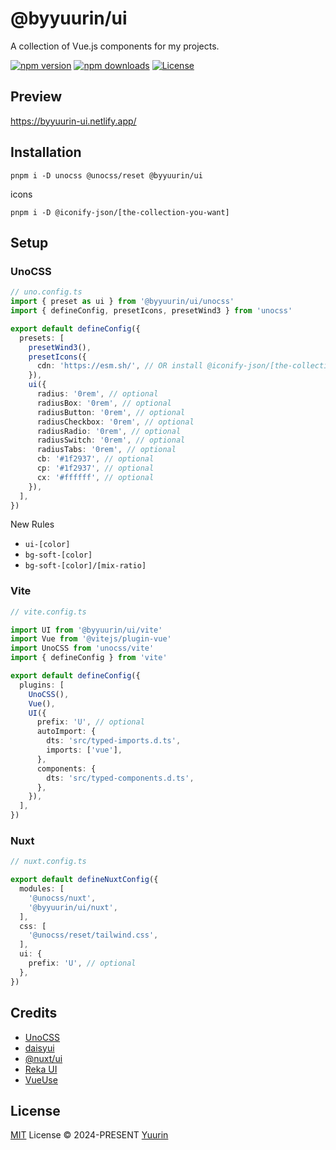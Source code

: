 # @byyuurin/ui

A collection of Vue.js components for my projects.

[![npm version][npm-version-src]][npm-version-href]
[![npm downloads][npm-downloads-src]][npm-downloads-href]
[![License][license-src]][license-href]

## Preview

https://byyuurin-ui.netlify.app/

## Installation

```ssh
pnpm i -D unocss @unocss/reset @byyuurin/ui
```

icons

```ssh
pnpm i -D @iconify-json/[the-collection-you-want]
```

## Setup

### UnoCSS

```ts
// uno.config.ts
import { preset as ui } from '@byyuurin/ui/unocss'
import { defineConfig, presetIcons, presetWind3 } from 'unocss'

export default defineConfig({
  presets: [
    presetWind3(),
    presetIcons({
      cdn: 'https://esm.sh/', // OR install @iconify-json/[the-collection-you-want]
    }),
    ui({
      radius: '0rem', // optional
      radiusBox: '0rem', // optional
      radiusButton: '0rem', // optional
      radiusCheckbox: '0rem', // optional
      radiusRadio: '0rem', // optional
      radiusSwitch: '0rem', // optional
      radiusTabs: '0rem', // optional
      cb: '#1f2937', // optional
      cp: '#1f2937', // optional
      cx: '#ffffff', // optional
    }),
  ],
})
```

New Rules

- `ui-[color]`
- `bg-soft-[color]`
- `bg-soft-[color]/[mix-ratio]`

### Vite

```ts
// vite.config.ts

import UI from '@byyuurin/ui/vite'
import Vue from '@vitejs/plugin-vue'
import UnoCSS from 'unocss/vite'
import { defineConfig } from 'vite'

export default defineConfig({
  plugins: [
    UnoCSS(),
    Vue(),
    UI({
      prefix: 'U', // optional
      autoImport: {
        dts: 'src/typed-imports.d.ts',
        imports: ['vue'],
      },
      components: {
        dts: 'src/typed-components.d.ts',
      },
    }),
  ],
})
```

### Nuxt

```ts
// nuxt.config.ts

export default defineNuxtConfig({
  modules: [
    '@unocss/nuxt',
    '@byyuurin/ui/nuxt',
  ],
  css: [
    '@unocss/reset/tailwind.css',
  ],
  ui: {
    prefix: 'U', // optional
  },
})
```

## Credits

- [UnoCSS](https://github.com/unocss/unocss)
- [daisyui](https://github.com/saadeghi/daisyui)
- [@nuxt/ui](https://github.com/nuxt/ui)
- [Reka UI](https://github.com/unovue/radix-vue)
- [VueUse](https://github.com/vueuse/vueuse)

## License

[MIT](./LICENSE) License © 2024-PRESENT [Yuurin](https://github.com/byyuurin)

<!-- Badges -->

[npm-version-src]: https://img.shields.io/npm/v/@byyuurin/ui?style=flat&colorA=080f12&colorB=1fa669
[npm-version-href]: https://npmjs.com/package/@byyuurin/ui
[npm-downloads-src]: https://img.shields.io/npm/dm/@byyuurin/ui?style=flat&colorA=080f12&colorB=1fa669
[npm-downloads-href]: https://npmjs.com/package/@byyuurin/ui
[license-src]: https://img.shields.io/github/license/byyuurin/ui.svg?style=flat&colorA=080f12&colorB=1fa669
[license-href]: https://github.com/byyuurin/ui/blob/main/LICENSE
